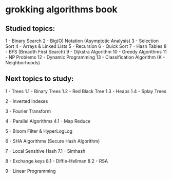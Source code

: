 # grokking algorithms book


## Studied topics:

1 -  Binary Search
2 -  Big(O) Notation (Asymptotic Analysis)
3 -  Selection Sort
4 -  Arrays & Linked Lists
5 -  Recursion
6 -  Quick Sort
7 -  Hash Tables
8 -  BFS (Breadth First Search)
9 -  Dijkstra Algorithm
10 - Greedy Algorithms
11 - NP Problems
12 - Dynamic Programming
13 - Classification Algorithm (K - Neighborhoods)


## Next topics to study:

1 - Trees
    1.1 - Binary Trees
    1.2 - Red Black Tree
    1.3 - Heaps
    1.4 - Splay Trees

2 - Inverted Indexes

3 - Fourier Transform

4 - Parallel Algorithms
    4.1 - Map Reduce

5 - Bloom Filter & HyperLogLog

6 - SHA Algorithms (Secure Hash Algorithm)

7 - Local Sensitive Hash
    7.1 - Simhash

8 - Exchange keys
    8.1 - Diffie-Hellman
    8.2 - RSA

9 - Linear Programming

